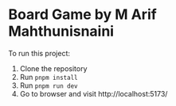 # Board Game by M Arif Mahthunisnaini


To run this project:

1. Clone the repository
2. Run `pnpm install`
3. Run `pnpm run dev`
4. Go to browser and visit http://localhost:5173/
